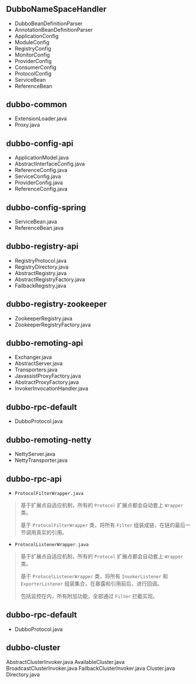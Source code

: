 # 

## DubboNameSpaceHandler
- DubboBeanDefinitionParser
- AnnotationBeanDefinitionParser
- ApplicationConfig
- ModuleConfig
- RegistryConfig
- MonitorConfig
- ProviderConfig
- ConsumerConfig
- ProtocolConfig
- ServiceBean
- ReferenceBean

## dubbo-common

- ExtensionLoader.java
- Proxy.java

## dubbo-config-api

- ApplicationModel.java
- AbstractInterfaceConfig.java
- ReferenceConfig.java
- ServiceConfig.java
- ProviderConfig.java
- ReferenceConfig.java

## dubbo-config-spring

- ServiceBean.java
- ReferenceBean.java

## dubbo-registry-api

- RegistryProtocol.java
- RegistryDirectory.java
- AbstractRegistry.java
- AbstractRegistryFactory.java
- FailbackRegistry.java

##  dubbo-registry-zookeeper

- ZookeeperRegistry.java
- ZookeeperRegistryFactory.java

## dubbo-remoting-api

- Exchanger.java
- AbstractServer.java
- Transporters.java
- JavassistProxyFactory.java
- AbstractProxyFactory.java
- InvokerInvocationHandler.java

## dubbo-rpc-default

- DubboProtocol.java

## dubbo-remoting-netty

- NettyServer.java
- NettyTransporter.java

## dubbo-rpc-api

- `ProtocolFilterWrapper.java`

> 基于扩展点自适应机制，所有的 `Protocol` 扩展点都会自动套上 `Wrapper` 类。
>
> 基于 `ProtocolFilterWrapper` 类，将所有 `Filter` 组装成链，在链的最后一节调用真实的引用。



- `ProtocolListenerWrapper.java`

> 基于扩展点自适应机制，所有的 `Protocol` 扩展点都会自动套上 `Wrapper` 类。
>
> 基于 `ProtocolListenerWrapper` 类，将所有 `InvokerListener` 和 `ExporterListener` 组装集合，在暴露和引用前后，进行回调。
>
> 包括监控在内，所有附加功能，全部通过 `Filter` 拦截实现。

## dubbo-rpc-default

- DubboProtocol.java

## dubbo-cluster

AbstractClusterInvoker.java
AvailableCluster.java
BroadcastClusterInvoker.java
FailbackClusterInvoker.java
Cluster.java
Directory.java